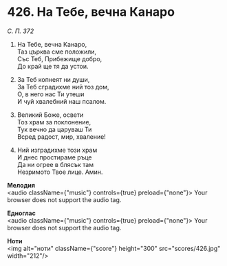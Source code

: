 # 426. На Тебе, вечна Канаро  

*С. П. 372*  

1. На Тебе, вечна Канаро,  
Таз църква сме положили,  
Със Теб, Прибежище добро,  
До край ще тя да устои.  

2. За Теб копнеят ни души,  
За Теб сградихме ний тоз дом,  
О, в него нас Ти утеши  
И чуй хвалебний наш псалом.  

3. Великий Боже, освети  
Тоз храм за поклонение,  
Тук вечно да царуваш Ти  
Всред радост, мир, хваление!  

4. Ний изградихме този храм  
И днес простираме ръце  
Да ни огрее в блясък там  
Незримото Твое лице. Амин.  

__Мелодия__  
<audio className={"music"} controls={true} preload={"none"}><source src="mp3/426.mp3" type="audio/mpeg"/>
Your browser does not support the audio tag.
</audio>  

__Едноглас__  
<audio className={"music"} controls={true} preload={"none"}><source src="transp/426.mp3" type="audio/mpeg"/>
Your browser does not support the audio tag.
</audio>  

__Ноти__  
<img alt="ноти" className={"score"} height="300" src="scores/426.jpg" width="212"/>

